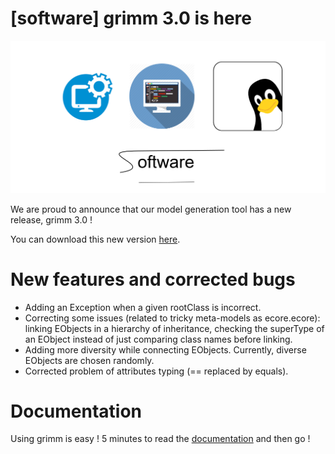 # [software] grimm 3.0 is here

<img src="img/software.png" alt="News" class="full-img"/>

We are proud to announce that our model generation tool has a new release, grimm 3.0 !

You can download this new version [here](https://github.com/ferdjoukh/grimm/releases/tag/v3.0-d9112018). 

# New features and corrected bugs

- Adding an Exception when a given rootClass is incorrect.
- Correcting some issues (related to tricky meta-models as ecore.ecore): linking EObjects in a hierarchy of inheritance, checking the superType of an EObject instead of just comparing class names before linking.
- Adding more diversity while connecting EObjects. Currently, diverse EObjects are chosen randomly.
- Corrected problem of attributes typing (== replaced by equals).

# Documentation

Using grimm is easy ! 5 minutes to read the [documentation](https://github.com/ferdjoukh/grimm/blob/master/README.md) and then go !

